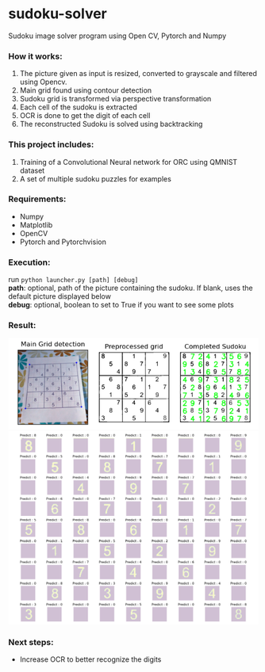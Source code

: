 # sudoku-solver
Sudoku image solver program using Open CV, Pytorch and Numpy 

### How it works:
1) The picture given as input is resized, converted to grayscale and filtered using Opencv.
2) Main grid found using contour detection
3) Sudoku grid is transformed via perspective transformation
4) Each cell of the sudoku is extracted
5) OCR is done to get the digit of each cell
6) The reconstructed Sudoku is solved using backtracking

### This project includes:
1) Training of a Convolutional Neural network for ORC using QMNIST dataset
2) A set of multiple sudoku puzzles for examples

### Requirements:
- Numpy
- Matplotlib
- OpenCV
- Pytorch and Pytorchvision

### Execution:
run `python launcher.py [path] [debug]`  
**path**: optional, path of the picture containing the sudoku. If blank, uses the default picture displayed below  
**debug**: optional, boolean to set to True if you want to see some plots   

### Result:
![alt text](https://github.com/Haha89/sudoku-solver/blob/master/results/Figure_1.png "Picture Preprocessing")
![alt text](https://github.com/Haha89/sudoku-solver/blob/master/results/Figure_2.png "Example of OCR")

### Next steps:
- Increase OCR to better recognize the digits
